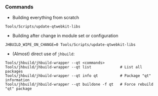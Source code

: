 ### Commands

* Building everything from scratch

`Tools/Scripts/update-qtwebkit-libs`

* Building after change in module set or configuration

`JHBUILD_WIPE_ON_CHANGE=0 Tools/Scripts/update-qtwebkit-libs`

* (Almost) direct use of `jhbuild`:

```
Tools/jhbuild/jhbuild-wrapper --qt <commands>
Tools/jhbuild/jhbuild-wrapper --qt list             # List all packages
Tools/jhbuild/jhbuild-wrapper --qt info qt          # Package "qt" information
Tools/jhbuild/jhbuild-wrapper --qt buildone -f qt   # Force rebuild "qt" package
```
